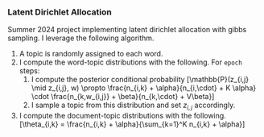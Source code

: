 ### Latent Dirichlet Allocation

Summer 2024 project implementing latent dirichlet allocation with gibbs sampling. I leverage the following algorithm.

1. A topic is randomly assigned to each word.
2. I compute the word-topic distributions with the following. For `epoch` steps:
    1. I compute the posterior conditional probability \[\mathbb{P}(z_{i,j} \mid z_{i,j}, w) \propto \frac{n_{i,k} + \alpha}{n_{i,\cdot} + K \alpha} \cdot \frac{n_{k,w_{i,j}} + \beta}{n_{k,\cdot} + V\beta}\]
    2. I sample a topic from this distribution and set $z_{i,j}$ accordingly.
3. I compute the document-topic distributions with the following. \[\theta_{i,k} = \frac{n_{i,k} + \alpha}{\sum_{k=1}^K n_{i,k} + \alpha}\]
